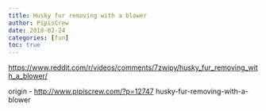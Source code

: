 ```yaml
---
title: Husky fur removing with a blower
author: PipisCrew
date: 2018-02-24
categories: [fun]
toc: true
---
```


https://www.reddit.com/r/videos/comments/7zwipy/husky_fur_removing_with_a_blower/

origin - http://www.pipiscrew.com/?p=12747 husky-fur-removing-with-a-blower
